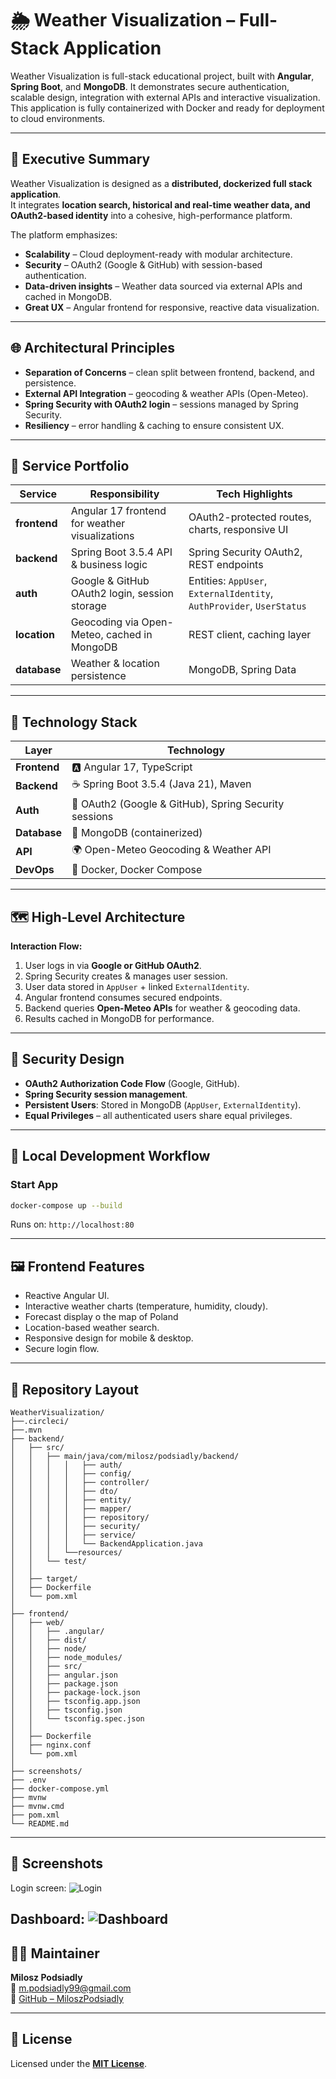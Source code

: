 # 🌦️ Weather Visualization – Full-Stack Application

Weather Visualization is full-stack educational project, built with **Angular**, **Spring Boot**, and **MongoDB**. It demonstrates secure authentication, scalable design, integration with external APIs and interactive visualization. This application is fully containerized with Docker and ready for deployment to cloud environments.

---

## 🧠 Executive Summary
Weather Visualization is designed as a **distributed, dockerized full stack application**.  
It integrates **location search, historical and real-time weather data, and OAuth2-based identity** into a cohesive, high-performance platform.

The platform emphasizes:  
- **Scalability** – Cloud deployment-ready with modular architecture.  
- **Security** – OAuth2 (Google & GitHub) with session-based authentication.  
- **Data-driven insights** – Weather data sourced via external APIs and cached in MongoDB.  
- **Great UX** – Angular frontend for responsive, reactive data visualization.  

---

## 🌐 Architectural Principles
- **Separation of Concerns** – clean split between frontend, backend, and persistence.  
- **External API Integration** – geocoding & weather APIs (Open-Meteo).  
- **Spring Security with OAuth2 login** – sessions managed by Spring Security.  
- **Resiliency** – error handling & caching to ensure consistent UX.

---

## 🔗 Service Portfolio

| Service      | Responsibility                                 | Tech Highlights |
|--------------|-------------------------------------------------|-----------------|
| **frontend** | Angular 17 frontend for weather visualizations | OAuth2-protected routes, charts, responsive UI |
| **backend**  | Spring Boot 3.5.4 API & business logic         | Spring Security OAuth2, REST endpoints |
| **auth**     | Google & GitHub OAuth2 login, session storage  | Entities: `AppUser`, `ExternalIdentity`, `AuthProvider`, `UserStatus` |
| **location** | Geocoding via Open-Meteo, cached in MongoDB    | REST client, caching layer |
| **database** | Weather & location persistence                 | MongoDB, Spring Data |

---

## 🧰 Technology Stack

| Layer        | Technology |
|--------------|------------|
| **Frontend** | 🅰️ Angular 17, TypeScript |
| **Backend**  | ☕ Spring Boot 3.5.4 (Java 21), Maven |
| **Auth**     | 🔐 OAuth2 (Google & GitHub), Spring Security sessions |
| **Database** | 🍃 MongoDB (containerized) |
| **API**      | 🌍 Open-Meteo Geocoding & Weather API |
| **DevOps**   | 🐳 Docker, Docker Compose |

---

## 🗺️ High-Level Architecture
**Interaction Flow:**
1. User logs in via **Google or GitHub OAuth2**.  
2. Spring Security creates & manages user session.  
3. User data stored in `AppUser` + linked `ExternalIdentity`.  
4. Angular frontend consumes secured endpoints.  
5. Backend queries **Open-Meteo APIs** for weather & geocoding data.  
6. Results cached in MongoDB for performance.  

---

## 🔐 Security Design
- **OAuth2 Authorization Code Flow** (Google, GitHub).  
- **Spring Security session management**.  
- **Persistent Users**: Stored in MongoDB (`AppUser`, `ExternalIdentity`).  
- **Equal Privileges** – all authenticated users share equal privileges.  

---

## 🚀 Local Development Workflow
### Start App
```bash
docker-compose up --build
```
Runs on: `http://localhost:80`

---

## 🖼️ Frontend Features
- Reactive Angular UI.  
- Interactive weather charts (temperature, humidity, cloudy). 
- Forecast display o the map of Poland
- Location-based weather search.  
- Responsive design for mobile & desktop.  
- Secure login flow.  

---

## 📂 Repository Layout
```
WeatherVisualization/
├──.circleci/
├──.mvn
├── backend/
│   ├── src/
│   │   ├── main/java/com/milosz/podsiadly/backend/
│   │   │   │   ├── auth/
│   │   │   │   ├── config/
│   │   │   │   ├── controller/
│   │   │   │   ├── dto/
│   │   │   │   ├── entity/
│   │   │   │   ├── mapper/
│   │   │   │   ├── repository/
│   │   │   │   ├── security/
│   │   │   │   ├── service/
│   │   │   │   └── BackendApplication.java
│   │   │   └──resources/
│   │   └── test/
│   │ 
│   ├── target/
│   ├── Dockerfile
│   └── pom.xml
│
├── frontend/
│   ├── web/
│   │   ├── .angular/
│   │   ├── dist/
│   │   ├── node/
│   │   ├── node_modules/
│   │   ├── src/
│   │   ├── angular.json
│   │   ├── package.json
│   │   ├── package-lock.json
│   │   ├── tsconfig.app.json
│   │   ├── tsconfig.json
│   │   └── tsconfig.spec.json
│   │   
│   ├── Dockerfile  
│   ├── nginx.conf  
│   └── pom.xml  
│ 
├── screenshots/   
├── .env   
├── docker-compose.yml
├── mvnw
├── mvnw.cmd
├── pom.xml
└── README.md

```
---
## 📸 Screenshots

Login screen:
![Login](./screenshots/Screen1.png)

Dashboard:
![Dashboard](./screenshots/Screen2.png)
---

## 🧑‍💻 Maintainer
**Milosz Podsiadly**  
📧 m.podsiadly99@gmail.com  
🔗 [GitHub – MiloszPodsiadly](https://github.com/MiloszPodsiadly)

---

## 📜 License
Licensed under the [**MIT License**](https://opensource.org/licenses/MIT).
